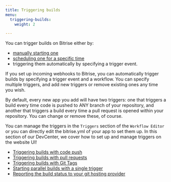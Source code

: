 ```yaml
---
title: Triggering builds
menu:
  triggering-builds:
    weight: 2

---
```

You can trigger builds on Bitrise either by:

- [manually starting one](/builds/triggering-builds/starting-builds-manually/)
- [scheduling one for a specific time](/builds/scheduling-builds/)
- triggering them automatically by specifying a trigger event.

If you set up incoming webhooks to Bitrise, you can automatically trigger builds by specifying a trigger event and a workflow. You can specify multiple triggers, and add new triggers or remove existing ones any time you wish.

By default, every new app you add will have two triggers: one that triggers a build every time code is pushed to ANY branch of your repository, and another that triggers a build every time a pull request is opened within your repository. You can change or remove these, of course.

You can manage the triggers in the `Triggers` section of the `Workflow Editor` or you can directly edit the bitrise.yml of your app to set them up. In this section of our DevCenter, we cover how to set up and manage triggers on the website UI!

- [Triggering builds with code push](/builds/triggering-builds/trigger-code-push)
- [Triggering builds with pull requests](/builds/triggering-builds/trigger-pull-request)
- [Triggering builds with Git Tags](/builds/triggering-builds/trigger-git-tags)
- [Starting parallel builds with a single trigger](/builds/triggering-builds/trigger-multiple-workflows)
- [Reporting the build status to your git hosting provider](/builds/triggering-builds/status-reporting)